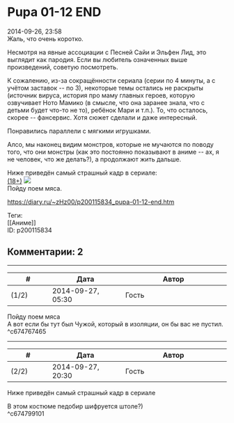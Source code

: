 Pupa 01-12 END
==============

  
2014-09-26, 23:58  
 Жаль, что очень коротко.   
   
 Несмотря на явные ассоциации с Песней Сайи и Эльфен Лид, это выглядит как пародия. Если вы любитель означенных выше произведений, советую посмотреть.   
   
 К сожалению, из-за сокращённости сериала (серии по 4 минуты, а с учётом заставок -- по 3), некоторые темы остались не раскрыты (источник вируса, история про маму главных героев, которую озвучивает Ното Мамико (в смысле, что она заранее знала, что с детьми будет что-то не то), ребёнок Мари и т.п.). То, что осталось, скорее -- фансервис. Хотя сюжет сделали и даже интересный.   
   
 Понравились параллели с мягкими игрушками.   
   
 Алсо, мы наконец видим монстров, которые не мучаются по поводу того, что они монстры (как это постоянно показывают в аниме -- ах, я не человек, что же делать?), а продолжают жить дальше.   
   
 Ниже приведён самый страшный кадр в сериале:   
  [(18+)](https://zHz00.diary.ru/p200115834.htm?index=1#linkmore200115834m1)      [![](http://s008.radikal.ru/i305/1409/ff/a0eba5016533t.jpg)](http://radikal.ru/fp/b53aa54b5b804a8ebf846efad1d1556e)       
 Пойду поем мяса.   
  
<https://diary.ru/~zHz00/p200115834_pupa-01-12-end.htm>  
  
Теги:  
[[Аниме]]  
ID: p200115834  


Комментарии: 2
--------------

  


---



|         #         |              Дата              |                     Автор                     |           ID           |
| --- | --- | --- | --- |
| (1/2) | 2014-09-27, 05:30 | Гость | c674767465 |

  
  Пойду поем мяса    
 А вот если бы тут был Чужой, который в изоляции, он бы вас не пустил.   
 ^c674767465

---



|         #         |              Дата              |                     Автор                     |           ID           |
| --- | --- | --- | --- |
| (2/2) | 2014-09-27, 20:30 | Гость | c674799101 |

  
  Ниже приведён самый страшный кадр в сериале    
   
 В этом костюме педобир шифруется штоле?)   
 ^c674799101